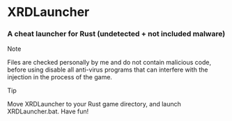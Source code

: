 # XRDLauncher
### A cheat launcher for Rust (undetected + not included malware)
> [!NOTE]
> Files are checked personally by me and do not contain malicious code, before using disable all anti-virus programs that can interfere with the injection in the process of the game.

> [!TIP]
> Move XRDLauncher to your Rust game directory, and launch XRDLauncher.bat. Have fun!
